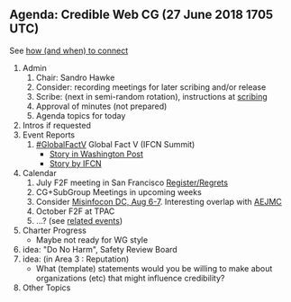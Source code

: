 ## Agenda: Credible Web CG (27 June 2018 1705 UTC)

See [how (and when) to connect](../how-to-connect.md)

1. Admin
    1. Chair: Sandro Hawke
    1. Consider: recording meetings for later scribing and/or release
    1. Scribe: (next in semi-random rotation), instructions at [scribing](../scribing.html)
    1. Approval of minutes (not prepared)
    1. Agenda topics for today
1. Intros if requested
1. Event Reports
    1. [#GlobalFactV](https://twitter.com/hashtag/GlobalFactV?src=hash) Global Fact V (IFCN Summit)
        * [Story in Washington Post]( https://www.washingtonpost.com/news/fact-checker/wp/2018/06/25/rapidly-expanding-fact-checking-movement-faces-growing-pains/)
        * [Story by IFCN](https://www.poynter.org/news/icymi-here-are-all-notes-you-need-global-fact-5)
1. Calendar
    1. July F2F meeting in San Francisco [Register/Regrets](https://www.w3.org/2002/09/wbs/103073/credweb-f2f2/)
    1. CG+SubGroup Meetings in upcoming weeks
    1. Consider [Misinfocon DC, Aug 6-7](https://www.eventbrite.com/e/misinfocon-dc-a-policy-summit-on-misinformation-registration-46774656256).  Interesting overlap with [AEJMC](http://aejmc.org/events/dc18/)
    1. October F2F at TPAC
    1. ...?   (see [related events](https://calendar.google.com/calendar/embed?src=certifiedcontentcoalition.org_9cd49bitubv0sicvpt6gvf9km0%40group.calendar.google.com))
1. Charter Progress
    * Maybe not ready for WG style
1. idea: "Do No Harm", Safety Review Board
1. idea: (in Area 3 : Reputation)
    * What (template) statements would you be willing to make about organizations (etc) that might influence credibility?
1. Other Topics
